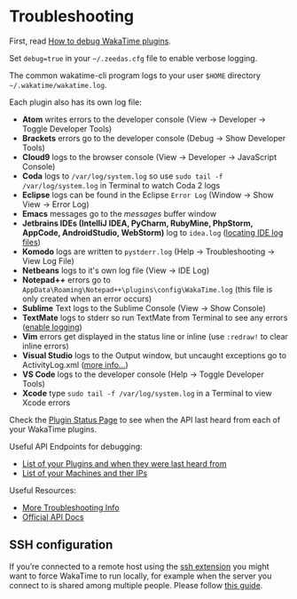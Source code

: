 # Troubleshooting

First, read [How to debug WakaTime plugins][faq debug plugins].

Set `debug=true` in your `~/.zeedas.cfg` file to enable verbose logging.

The common wakatime-cli program logs to your user `$HOME` directory `~/.wakatime/wakatime.log`.

Each plugin also has its own log file:

* **Atom** writes errors to the developer console (View -> Developer -> Toggle Developer Tools)
* **Brackets** errors go to the developer console (Debug -> Show Developer Tools)
* **Cloud9** logs to the browser console (View -> Developer -> JavaScript Console)
* **Coda** logs to `/var/log/system.log` so use `sudo tail -f /var/log/system.log` in Terminal to watch Coda 2 logs
* **Eclipse** logs can be found in the Eclipse `Error Log` (Window -> Show View -> Error Log)
* **Emacs** messages go to the *messages* buffer window
* **Jetbrains IDEs (IntelliJ IDEA, PyCharm, RubyMine, PhpStorm, AppCode, AndroidStudio, WebStorm)** log to `idea.log` ([locating IDE log files][locating IDE log files])
* **Komodo** logs are written to `pystderr.log` (Help -> Troubleshooting -> View Log File)
* **Netbeans** logs to it's own log file (View -> IDE Log)
* **Notepad++** errors go to `AppData\Roaming\Notepad++\plugins\config\WakaTime.log` (this file is only created when an error occurs)
* **Sublime** Text logs to the Sublime Console (View -> Show Console)
* **TextMate** logs to stderr so run TextMate from Terminal to see any errors ([enable logging](https://github.com/textmate/textmate/wiki/Enable-Logging))
* **Vim** errors get displayed in the status line or inline (use `:redraw!` to clear inline errors)
* **Visual Studio** logs to the Output window, but uncaught exceptions go to ActivityLog.xml ([more info...](http://blogs.msdn.com/b/visualstudio/archive/2010/02/24/troubleshooting-with-the-activity-log.aspx))
* **VS Code** logs to the developer console (Help -> Toggle Developer Tools)
* **Xcode** type `sudo tail -f /var/log/system.log` in a Terminal to view Xcode errors

Check the [Plugin Status Page](https://wakatime.com/plugins/status) to see when the API last heard from each of your WakaTime plugins.

Useful API Endpoints for debugging:

* [List of your Plugins and when they were last heard from](https://wakatime.com/api/v1/users/current/user_agents)
* [List of your Machines and ther IPs](https://wakatime.com/api/v1/users/current/machine_names)

Useful Resources:

* [More Troubleshooting Info][faq debug plugins]
* [Official API Docs][api docs]

[faq debug plugins]: https://wakatime.com/faq#debug-plugins
[api docs]: https://wakatime.com/developers/
[locating IDE log files]: https://intellij-support.jetbrains.com/hc/en-us/articles/207241085-Locating-IDE-log-files

## SSH configuration

If you’re connected to a remote host using the [ssh extension](https://code.visualstudio.com/docs/remote/ssh) you might want to force WakaTime to run locally, for example when the server you connect to is shared among multiple people. Please follow [this guide](https://code.visualstudio.com/docs/remote/ssh#_advanced-forcing-an-extension-to-run-locally-remotely).
